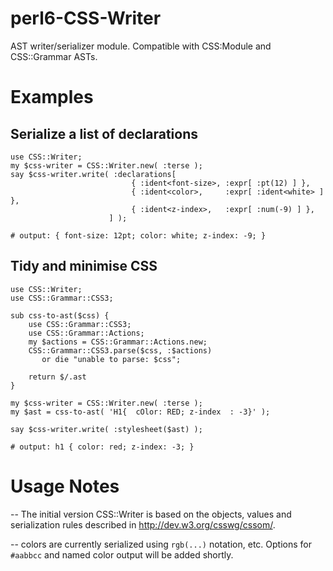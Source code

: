 perl6-CSS-Writer
================

AST writer/serializer module. Compatible with CSS:Module and CSS::Grammar ASTs.

Examples
========

Serialize a list of declarations
--------------------------------
    use CSS::Writer;
    my $css-writer = CSS::Writer.new( :terse );
    say $css-writer.write( :declarations[
                               { :ident<font-size>, :expr[ :pt(12) ] },
                               { :ident<color>,     :expr[ :ident<white> ] },
                               { :ident<z-index>,   :expr[ :num(-9) ] },
                          ] );

    # output: { font-size: 12pt; color: white; z-index: -9; }


Tidy and minimise CSS
---------------------
    use CSS::Writer;
    use CSS::Grammar::CSS3;

    sub css-to-ast($css) {
        use CSS::Grammar::CSS3;
        use CSS::Grammar::Actions;
        my $actions = CSS::Grammar::Actions.new;
        CSS::Grammar::CSS3.parse($css, :$actions)
           or die "unable to parse: $css";

        return $/.ast
    }

    my $css-writer = CSS::Writer.new( :terse );
    my $ast = css-to-ast( 'H1{  cOlor: RED; z-index  : -3}' );

    say $css-writer.write( :stylesheet($ast) );

    # output: h1 { color: red; z-index: -3; }


Usage Notes
============

-- The initial version CSS::Writer is based on the objects, values and serialization rules described in http://dev.w3.org/csswg/cssom/.

-- colors are currently serialized using `rgb(...)` notation, etc. Options for `#aabbcc` and named color output will be added shortly.





